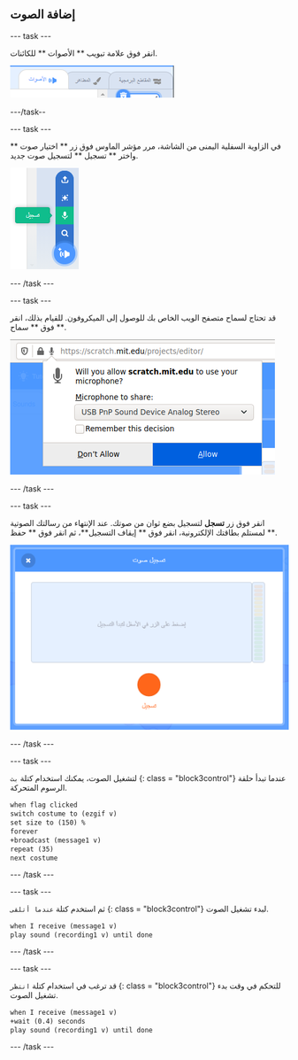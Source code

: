 ## إضافة الصوت

--- task ---

انقر فوق علامة تبويب ** الأصوات ** للكائنات.

![الصورة تظهر علامات تبويب الأصوات المحددة للكائنات](images/sounds-tab.png)

---/task--

--- task ---

في الزاوية السفلية اليمنى من الشاشة، مرر مؤشر الماوس فوق زر ** اختيار صوت ** واختر ** تسجيل ** لتسجيل صوت جديد.

![الصورة تظهر زر الأصوات مع تحديد تسجيل](images/record-sound.png)

--- /task ---

--- task ---

قد تحتاج لسماح متصفح الويب الخاص بك للوصول إلى الميكروفون. للقيام بذلك، انقر فوق ** سماح **.

![الصورة تظهر مطالبة متصفح الويب لتفعيل الوصول إلى الميكروفون](images/allow-mic.png)

--- /task ---

--- task ---

انقر فوق زر **تسجل** لتسجيل بضع ثوان من صوتك. عند الإنتهاء من رسالتك الصوتية لمستلم بطاقتك الإلكترونية، انقر فوق ** إيقاف التسجيل**، ثم انقر فوق ** حفظ **.

![الصورة تظهر مربع حوار تسجيل الصوت داخل Scratch](images/record.png)

--- /task ---

--- task ---

لتشغيل الصوت، يمكنك استخدام كتلة ` بث ` {: class = "block3control"} عندما تبدأ حلقة الرسوم المتحركة.

```blocks3
when flag clicked
switch costume to (ezgif v)
set size to (150) %
forever
+broadcast (message1 v)
repeat (35)
next costume
```

--- /task ---

--- task ---

ثم استخدم كتلة ` عندما أتلقى ` {: class = "block3control"} لبدء تشغيل الصوت.

```blocks3
when I receive (message1 v)
play sound (recording1 v) until done
```

--- /task ---

--- task ---

قد ترغب في استخدام كتلة ` انتظر ` {: class = "block3control"} للتحكم في وقت بدء تشغيل الصوت.

```blocks3
when I receive (message1 v)
+wait (0.4) seconds
play sound (recording1 v) until done
```

--- /task ---



